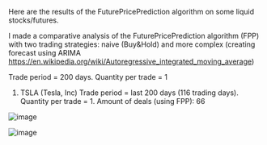 Here are the results of the FuturePricePrediction algorithm on some liquid stocks/futures.

I made a comparative analysis of the FuturePricePrediction algorithm (FPP) with two trading strategies: 
naive (Buy&Hold) and more complex (creating forecast using ARIMA https://en.wikipedia.org/wiki/Autoregressive_integrated_moving_average)

Trade period = 200 days. 
Quantity per trade = 1

1. TSLA (Tesla, Inc)
Trade period = last 200 days (116 trading days). 
Quantity per trade = 1. 
Amount of deals (using FPP): 66

![image](https://user-images.githubusercontent.com/41163875/178639027-72025d6b-01d9-4d62-9aad-571751b77039.png)


![image](https://user-images.githubusercontent.com/41163875/178647705-d0259538-451e-45f0-9087-4d9f8ddc03a9.png)

